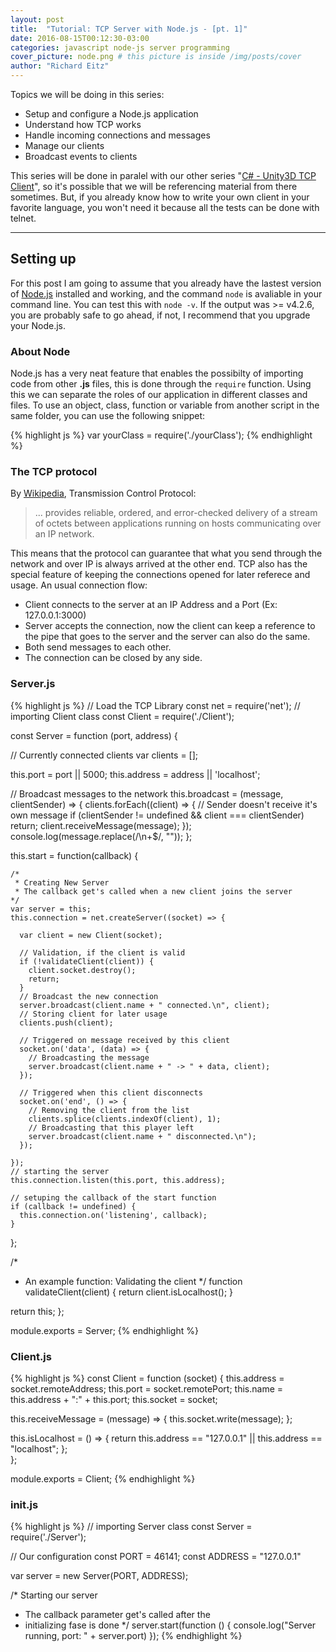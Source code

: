 ```yaml
---
layout: post
title:  "Tutorial: TCP Server with Node.js - [pt. 1]" 
date: 2016-08-15T00:12:30-03:00
categories: javascript node-js server programming
cover_picture: node.png # this picture is inside /img/posts/cover
author: "Richard Eitz"
---
```


Topics we will be doing in this series:

* Setup and configure a Node.js application
* Understand how TCP works
* Handle incoming connections and messages
* Manage our clients
* Broadcast events to clients

This series will be done in paralel with our other series "[C# - Unity3D TCP Client][unity-tcp-series]", so it's possible that we will be referencing material from there sometimes. But, if you already know how to write your own client in your favorite language, you won't need it because all the tests can be done with telnet.

----


## Setting up

For this post I am going to assume that you already have the lastest version of [Node.js][node] installed and working, and the command `node` is avaliable in your command line. You can test this with `node -v`. If the output was >= v4.2.6, you are probably safe to go ahead, if not, I recommend that you upgrade your Node.js.

### About Node

Node.js has a very neat feature that enables the possibilty of importing code from other **.js** files, this is done through the `require` function. Using this we can separate the roles of our application in different classes and files. To use an object, class, function or variable from another script in the same folder, you can use the following snippet:

{% highlight js %}
var yourClass = require('./yourClass');
{% endhighlight %}

### The TCP protocol

By [Wikipedia][tcp-wikipedia], Transmission Control Protocol:

> ... provides reliable, ordered, and error-checked delivery of a stream of octets between applications running on hosts communicating over an IP network. 

This means that the protocol can guarantee that what you send through the network and over IP is always arrived at the other end. TCP also has the special feature of keeping the connections opened for later referece and usage. An usual connection flow:

* Client connects to the server at an IP Address and a Port (Ex: 127.0.0.1:3000)
* Server accepts the connection, now the client can keep a reference to the pipe that goes to the server and the server can also do the same.
* Both send messages to each other.
* The connection can be closed by any side.


### Server.js
{% highlight js %}
// Load the TCP Library
const net = require('net');
// importing Client class
const Client = require('./Client');

const Server = function (port, address) {
  
  // Currently connected clients
  var clients = [];

  this.port = port || 5000;
  this.address = address || 'localhost';
  
  // Broadcast messages to the network
  this.broadcast = (message, clientSender) => {
    clients.forEach((client) => {
      // Sender doesn't receive it's own message
      if (clientSender != undefined && client === clientSender)
        return;
      client.receiveMessage(message);
    });
    console.log(message.replace(/\n+$/, ""));
  };

  this.start = function(callback) {

    /*
     * Creating New Server
     * The callback get's called when a new client joins the server
    */ 
    var server = this;
    this.connection = net.createServer((socket) => {
      
      var client = new Client(socket);

      // Validation, if the client is valid
      if (!validateClient(client)) {
        client.socket.destroy();
        return;
      }
      // Broadcast the new connection
      server.broadcast(client.name + " connected.\n", client);
      // Storing client for later usage
      clients.push(client);

      // Triggered on message received by this client
      socket.on('data', (data) => { 
        // Broadcasting the message
        server.broadcast(client.name + " -> " + data, client);
      });
      
      // Triggered when this client disconnects
      socket.on('end', () => {
        // Removing the client from the list
        clients.splice(clients.indexOf(client), 1);
        // Broadcasting that this player left
        server.broadcast(client.name + " disconnected.\n");
      });

    });
    // starting the server
    this.connection.listen(this.port, this.address);
    
    // setuping the callback of the start function
    if (callback != undefined) {
      this.connection.on('listening', callback);  
    }

  };

  /*
   * An example function: Validating the client
   */
  function validateClient(client)  {
    return client.isLocalhost();
  }
  
  return this;
};

module.exports = Server;
{% endhighlight %}

### Client.js
{% highlight js %}
const Client = function (socket) {
  this.address = socket.remoteAddress;
  this.port    = socket.remotePort;
  this.name    = this.address + ":" + this.port;
  this.socket  = socket;

  this.receiveMessage = (message) => {
    this.socket.write(message);
  };

  this.isLocalhost = () => {
    return this.address == "127.0.0.1" || this.address == "localhost";
  };  
};

module.exports = Client;
{% endhighlight %}

### init.js
{% highlight js %}
// importing Server class
const Server = require('./Server');

// Our configuration
const PORT = 46141;
const ADDRESS = "127.0.0.1"

var server = new Server(PORT, ADDRESS);

/* Starting our server
 * The callback parameter get's called after the
 * initializing fase is done
 */
server.start(function () {
  console.log("Server running, port: " + server.port)
});
{% endhighlight %}

[node]: https://nodejs.org/en/
[unity-tcp-series]: #
[tcp-wikipedia]: https://en.wikipedia.org/wiki/Transmission_Control_Protocol
[udp-wikipedia]: #